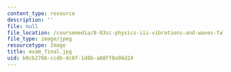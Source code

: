 ```yaml
---
content_type: resource
description: ''
file: null
file_location: /coursemedia/8-03sc-physics-iii-vibrations-and-waves-fall-2016/b0cb2786ccdbdc8f1d8ba88ff8a96d24_exam_final.jpg
file_type: image/jpeg
resourcetype: Image
title: exam_final.jpg
uid: b0cb2786-ccdb-dc8f-1d8b-a88ff8a96d24
---
```

